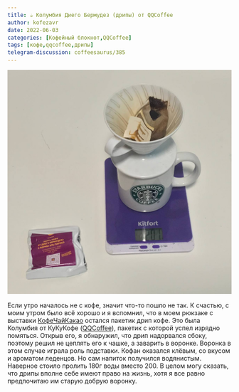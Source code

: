 ```yaml
---
title: ☕️ Колумбия Диего Бермудез (дрипы) от QQCoffee
author: kofezavr
date: 2022-06-03
categories: [Кофейный блокнот,QQCoffee]
tags: [кофе,qqcoffee,дрипы]
telegram-discussion: coffeesaurus/385
--- 
```

![Дрип Колумбия Диего Бермудез от QQCoffee](/assets/img/posts/22/06/diego-bermudes.jpg)

Если утро началось не с кофе, значит что-то пошло не так. К счастью, с моим утром было всё хорошо и я вспомнил, что в моем рюкзаке с выставки [КофеЧайКакао](https://t.me/coffeesaurus/362) остался пакетик дрип кофе. Это была Колумбия от КуКуКофе ([QQCoffee](https://t.me/QQCOFFEEico)), пакетик с которой успел изрядно помяться. Открыв его, я обнаружил, что дрип надорвался сбоку, поэтому решил не цеплять его к чашке, а заварить в воронке. Воронка в этом случае играла роль подставки. Кофан оказался клёвым, со вкусом и ароматом леденцов. Но сам напиток получился водянистым. Наверное стоило пролить 180г воды вместо 200. В целом могу сказать, что дрипы вполне себе имеют право на жизнь, хотя я все равно предпочитаю им старую добрую воронку.